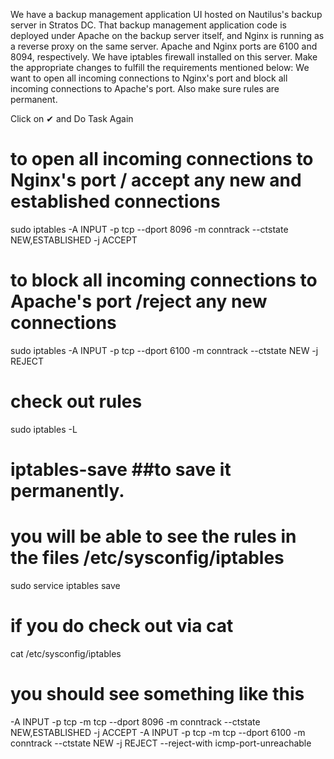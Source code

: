 We have a backup management application UI hosted on Nautilus's backup server in Stratos DC. That backup management application code is deployed under Apache on the backup 
server itself, and Nginx is running as a reverse proxy on the same server. Apache and Nginx ports are 6100 and 8094, respectively. 
We have iptables firewall installed on this server. Make the appropriate changes to fulfill the requirements mentioned below:
We want to open all incoming connections to Nginx's port and block all incoming connections to Apache's port. Also make sure rules are permanent.

Click on ✔ and Do Task Again
# to open all incoming connections to Nginx's port / accept any new and established connections
sudo iptables -A INPUT -p tcp --dport 8096 -m conntrack --ctstate NEW,ESTABLISHED -j ACCEPT 

# to block all incoming connections to Apache's port /reject any new connections
sudo iptables -A INPUT -p tcp --dport 6100 -m conntrack --ctstate NEW -j REJECT 

# check out rules
sudo iptables -L

# iptables-save  ##to save it permanently. 
# you will be able to see the rules in the files /etc/sysconfig/iptables
sudo service iptables save

# if you do check out via cat

cat /etc/sysconfig/iptables

# you should see something like this 
-A INPUT -p tcp -m tcp --dport 8096 -m conntrack --ctstate NEW,ESTABLISHED -j ACCEPT
-A INPUT -p tcp -m tcp --dport 6100 -m conntrack --ctstate NEW -j REJECT --reject-with icmp-port-unreachable



